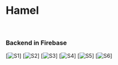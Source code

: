 # Hamel
<br>

### Backend in Firebase

[![S1](https://i.postimg.cc/13h4JjKg/Screenshot-20210726-004836.jpg)]
[![S2](https://i.postimg.cc/gc7x6JXH/Screenshot-20210726-004847.jpg)]
[![S3](https://i.postimg.cc/Rh2qrs5D/Screenshot-20210726-004851.jpg)]
[![S4](https://i.postimg.cc/KzqRfc9F/Screenshot-20210726-004918.jpg)]
[![S5](https://i.postimg.cc/T1Kh48Sb/Screenshot-20210726-004925.jpg)]
[![S6](https://i.postimg.cc/WbJhmv0L/Screenshot-20210726-004932.jpg)]

